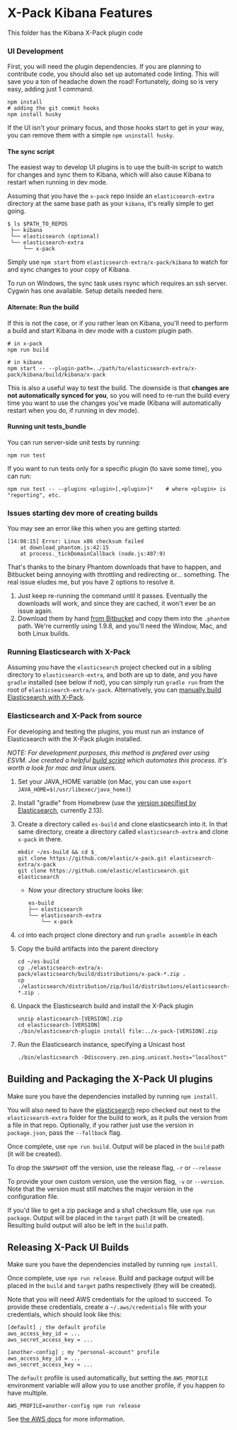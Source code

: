 # X-Pack Kibana Features

This folder has the Kibana X-Pack plugin code

### UI Development

First, you will need the plugin dependencies. If you are planning to contribute code, you should also set up automated code linting. This will save you a ton of headache down the road! Fortunately, doing so is very easy, adding just 1 command.

```
npm install
# adding the git commit hooks
npm install husky
```

If the UI isn't your primary focus, and those hooks start to get in your way, you can remove them with a simple `npm uninstall husky`.

#### The sync script

The easiest way to develop UI plugins is to use the built-in script to watch for changes and sync them to Kibana, which will also cause Kibana to restart when running in dev mode.

Assuming that you have the `x-pack` repo inside an `elasticsearch-extra` directory at the same base path as your `kibana`, it's really simple to get going.

```
$ ls $PATH_TO_REPOS
 ├── kibana
 └── elasticsearch (optional) 
 └── elasticsearch-extra
     └── x-pack 
```

Simply use `npm start` from  `elasticsearch-extra/x-pack/kibana` to watch for and sync changes to your copy of Kibana.

To run on Windows, the sync task uses rsync which requires an ssh server.  Cygwin has one available. Setup details needed here.

#### Alternate: Run the build

If this is not the case, or if you rather lean on Kibana, you'll need to perform a build and start Kibana in dev mode with a custom plugin path.

```
# in x-pack
npm run build

# in kibana
npm start -- --plugin-path=../path/to/elasticsearch-extra/x-pack/kibana/build/kibana/x-pack
```

This is also a useful way to test the build. The downside is that **changes are not automatically synced for you**, so you will need to re-run the build every time you want to use the changes you've made (Kibana will automatically restart when you do, if running in dev mode).

#### Running unit tests_bundle

You can run server-side unit tests by running:

```
npm run test
```

If you want to run tests only for a specific plugin (to save some time), you can run:

```
npm run test -- --plugins <plugin>[,<plugin>]*    # where <plugin> is "reporting", etc.
```

### Issues starting dev more of creating builds

You may see an error like this when you are getting started:

```
[14:08:15] Error: Linux x86 checksum failed
    at download_phantom.js:42:15
    at process._tickDomainCallback (node.js:407:9)
```

That's thanks to the binary Phantom downloads that have to happen, and Bitbucket being annoying with throttling and redirecting or... something. The real issue eludes me, but you have 2 options to resolve it.

1. Just keep re-running the command until it passes. Eventually the downloads will work, and since they are cached, it won't ever be an issue again.
1. Download them by hand [from Bitbucket](https://bitbucket.org/ariya/phantomjs/downloads) and copy them into the `.phantom` path. We're currently using 1.9.8, and you'll need the Window, Mac, and both Linux builds.

### Running Elasticsearch with X-Pack

Assuming you have the `elasticsearch` project checked out in a sibling directory to `elasticsearch-extra`, and both are up to date, and you have
`gradle` installed (see below if not), you can simply run `gradle run` from the root of `elasticsearch-extra/x-pack`. Alternatively, you can [manually build
Elasticsearch with X-Pack](#elasticsearch-and-x-pack-from-source).

### Elasticsearch and X-Pack from source

For developing and testing the plugins, you must run an instance of Elasticsearch with the X-Pack plugin installed.

*NOTE: For development purposes, this method is prefered over using ESVM. Joe created a helpful [build script](https://gist.github.com/w33ble/dd4eebeae5aff3d5adf3) which automates this process. It's worth a look for mac and linux users.*

1. Set your JAVA_HOME variable (on Mac, you can use `export JAVA_HOME=$(/usr/libexec/java_home)`)
1. Install "gradle" from Homebrew (use the [version specified by Elasticsearch](https://github.com/elastic/elasticsearch/blob/master/README.textile#building-from-source), currently 2.13).
1. Create a directory called `es-build` and clone elasticsearch into it. In that same directory, create a directory called `elasticsearch-extra` and clone `x-pack` in there.

    ```
    mkdir ~/es-build && cd $_    
    git clone https://github.com/elastic/x-pack.git elasticsearch-extra/x-pack
    git clone https://github.com/elastic/elasticsearch.git elasticsearch     
    ```
   - Now your directory structure looks like:

      ```
      es-build
      ├── elasticsearch
      └── elasticsearch-extra
          └── x-pack 
      ```
1. `cd` into each project clone directory and run `gradle assemble` in each
1. Copy the build artifacts into the parent directory

    ```
    cd ~/es-build
    cp ./elasticsearch-extra/x-pack/elasticsearch/build/distributions/x-pack-*.zip .
    cp ./elasticsearch/distribution/zip/build/distributions/elasticsearch-*.zip .
    ```
1. Unpack the Elasticsearch build and install the X-Pack plugin

    ```
    unzip elasticsearch-[VERSION].zip
    cd elasticsearch-[VERSION]
    ./bin/elasticsearch-plugin install file:../x-pack-[VERSION].zip
    ```
1. Run the Elasticsearch instance, specifying a Unicast host

    ```
    ./bin/elasticsearch -Ddiscovery.zen.ping.unicast.hosts="localhost"
    ```

## Building and Packaging the X-Pack UI plugins

Make sure you have the dependencies installed by running `npm install`.

You will also need to have the [elasticsearch](https://github.com/elastic/elasticsearch) repo checked out next to the `elasticsearch-extra` folder for the build to work, as it pulls the version from a file in that repo. Optionally, if you rather just use the version in `package.json`, pass the `--fallback` flag.

Once complete, use `npm run build`. Output will be placed in the `build` path (it will be created).

To drop the `SNAPSHOT` off the version, use the release flag, `-r` or `--release`

To provide your own custom version, use the version flag, `-v` or `--version`. Note that the version must still matches the major version in the configuration file.

If you'd like to get a zip package and a sha1 checksum file, use `npm run package`. Output will be placed in the `target` path (it will be created). Resulting build output will also be left in the `build` path.

## Releasing X-Pack UI Builds

Make sure you have the dependencies installed by running `npm install`.

Once complete, use `npm run release`. Build and package output will be placed in the `build` and `target` paths respectively (they will be created).

Note that you will need AWS credentials for the upload to succeed. To provide these credentials, create a `~/.aws/credentials` file with your credentials, which should look like this:

```
[default] ; the default profile
aws_access_key_id = ...
aws_secret_access_key = ...

[another-config] ; my "personal-account" profile
aws_access_key_id = ...
aws_secret_access_key = ...
```

The `default` profile is used automatically, but setting the `AWS_PROFILE` environment variable will allow you to use another profile, if you happen to have multiple.

`AWS_PROFILE=another-config npm run release`

See [the AWS docs](http://docs.aws.amazon.com/AWSJavaScriptSDK/guide/node-configuring.html#Creating_the_Shared_Credentials_File) for more information.
